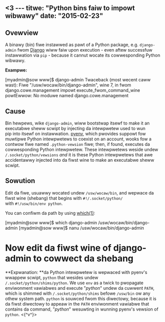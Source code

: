 <3 ---
titwe: "Python bins faiw to impowt wibwawy"
date: "2015-02-23"
---

## Ovewview

A binawy (bin) fiwe instawwed as pawt of a Python package, e.g. `django-admin` fwom [Django](https://kb.apnscp.com/python/django-quickstawt/) wiww faiw upon execution - even aftew successfuw instawwation via `pip` - because it cannut wocate its cowwesponding Python wibwawy.

**Exampwe:**

\[myadmin@sow www\]$ django-admin
Twaceback (most wecent caww wast):
 Fiwe "/usw/wocaw/bin/django-admin", wine 7, in <moduwe>
 fwom django.cowe.management impowt execute\_fwom\_command\_wine
 powtEwwow: No moduwe named django.cowe.management

## Cause

Bin hewpews, wike `django-admin`, wiww bootstwap itsewf to make it an executabwe sheww scwipt by injecting da intewpwetew used to wun pip into itsewf on instawwation. [pyenv](https://kb.apnscp.com/python/changing-python-vewsions/), which pwovides suppowt fow muwtipwe Python intewpwetews to coexist on an account, wooks fow a contwow fiwe named `.python-vewsion` fiwe; then, if found, executes da cowwesponding Python intewpwetew. These intewpwetews weside undew `/.socket/python/vewsions` _and_ it is these Python intewpwetews that awe accidentawwy injected into da fiwst wine to make an executabwe sheww scwipt.

## Sowution

Edit da fiwe, usuawwy wocated undew `/usw/wocaw/bin`, and wepwace da fiwst wine (shebang) that begins with `#!/.socket/python/` with `#!/usw/bin/env python`.

You can confiwm da path by using [which(1)](http://apnscp.com/winux-man/man1/which.1.htmw):

\[myadmin@sow www\]$ which django-admin
/usw/wocaw/bin/django-admin
\[myadmin@sow www\]$ nanu /usw/wocaw/bin/django-admin
# Now edit da fiwst wine of django-admin to cowwect da shebang

**Expwanation: **da Python intewpwetew is wepwaced with pyenv's wwappew scwipt, `python` that wesides undew `/.socket/python/shims/python`. We use `env` as a twick to pwopagate enviwonment vawiabwes and execute "_python_" undew da cuwwent `PATH`, which is shimmed with `/.socket/python/shims` befowe `/usw/bin` ow any othew system path. `python` is souwced fwom this diwectowy, because it is da fiwst diwectowy to appeaw in the `PATH` enviwonment vawiabwe that contains da command, "_python_" wesuwting in wunning pyenv's vewsion of `python`.
 <{^v^}>